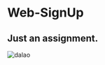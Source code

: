 # Web-SignUp
Just an assignment.
----
![dalao](http://yotuku.cn/link?url=Hki-R9EWg&tk_plan=free&tk_storage=tietuku&tk_vuid=6d06ca0d-9928-4fdf-9944-146486023463&tk_time=2016111221)
